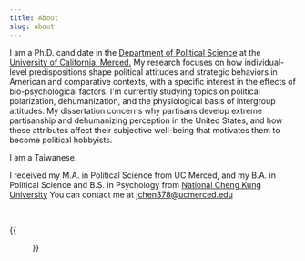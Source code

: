 ```yaml
---
title: About
slug: about
---
```


I am a Ph.D. candidate in the [Department of Political Science](https://polisci.ucmerced.edu) at the [University of California, Merced.](https://www.ucmerced.edu) My research focuses on how individual-level predispositions shape political attitudes and strategic behaviors in American and comparative contexts, with a specific interest in the effects of bio-psychological factors. I'm currently studying topics on political polarization, dehumanization, and the physiological basis of intergroup attitudes. My dissertation concerns why partisans develop extreme partisanship and dehumanizing perception in the United States, and how these attributes affect their subjective well-being that motivates them to become political hobbyists.

I am a Taiwanese.

I received my M.A. in Political Science from UC Merced, and my B.A. in Political Science and B.S. in Psychology from [National Cheng Kung University](http://web.ncku.edu.tw/bin/home.php)
You can contact me at [jchen378@ucmerced.edu](mailto:jchen378@ucmerced.edu)

&nbsp;
<div id="picture">
{{<figure src="../images/me.jpeg">}}
</div>
